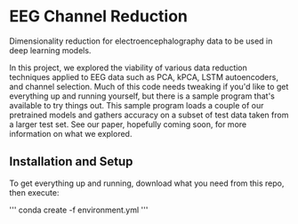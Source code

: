 # EEG Channel Reduction
Dimensionality reduction for electroencephalography data to be used in deep learning models.

In this project, we explored the viability of various data reduction techniques applied to EEG data such as PCA, kPCA, LSTM autoencoders, and channel selection. Much of this code needs tweaking if you'd like to get everything up and running yourself, but there is a sample program that's available to try things out. This sample program loads a couple of our pretrained models and gathers accuracy on a subset of test data taken from a larger test set. See our paper, hopefully coming soon, for more information on what we explored.


## Installation and Setup

To get everything up and running, download what you need from this repo, then execute:

'''
conda create -f environment.yml
'''

